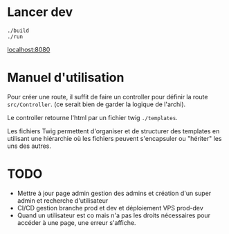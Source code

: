 # Lancer dev

```
./build
./run
```

[localhost:8080](http://localhost:8080)

# Manuel d'utilisation


Pour créer une route, il suffit de faire un controller pour définir la route `src/Controller`. (ce serait bien de garder la logique de l'archi).

Le controller retourne l'html par un fichier twig `./templates`.

Les fichiers Twig permettent d'organiser et de structurer des templates en utilisant une hiérarchie où les fichiers peuvent s'encapsuler ou "hériter" les uns des autres.


# TODO
- Mettre à jour page admin gestion des admins et création d'un super admin et recherche d'utilisateur
- CI/CD gestion branche prod et dev et déploiement VPS prod-dev
- Quand un utilisateur est co mais n'a pas les droits nécessaires pour accéder à une page, une erreur s'affiche.